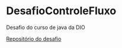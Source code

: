 # DesafioControleFluxo
Desafio do curso de java da DIO 

[Repositório do desafio]([https://github.com/digitalinnovationone/trilha-java-basico/tree/main/desafios/controle-fluxo)
